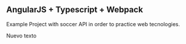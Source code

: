 ## AngularJS + Typescript + Webpack
Example Project with soccer API in order to practice web tecnologies.

Nuevo texto